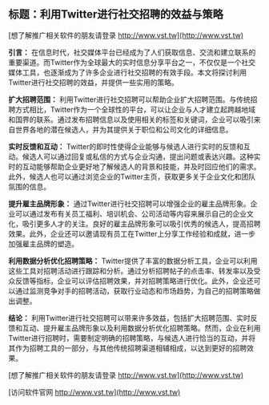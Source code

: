 ## **标题：利用Twitter进行社交招聘的效益与策略**

[想了解推广相关软件的朋友请登录 http://www.vst.tw](http://www.vst.tw)

**引言：**
在信息时代，社交媒体平台已经成为了人们获取信息、交流和建立联系的重要渠道。而Twitter作为全球最大的实时信息分享平台之一，不仅仅是一个社交媒体工具，也逐渐成为了许多企业进行社交招聘的有效手段。本文将探讨利用Twitter进行社交招聘的效益，并提供一些实用的策略。

**扩大招聘范围：**
利用Twitter进行社交招聘可以帮助企业扩大招聘范围。与传统招聘方式相比，Twitter作为一个全球性的平台，可以让企业与人才建立起跨越地域和国界的联系。通过发布招聘信息以及使用相关的标签和关键词，企业可以吸引来自世界各地的潜在候选人，并为其提供关于职位和公司文化的详细信息。

**实时反馈和互动：**
Twitter的即时性使得企业能够与候选人进行实时的反馈和互动。候选人可以通过回复或私信的方式与企业沟通，提出问题或表达兴趣。这种实时的互动能够帮助企业更好地了解候选人的背景和技能，并及时回应他们的需求。此外，候选人也可以通过浏览企业的Twitter主页，获取更多关于企业文化和团队氛围的信息。

**提升雇主品牌形象：**
通过Twitter进行社交招聘可以增强企业的雇主品牌形象。企业可以通过发布有关员工福利、培训机会、公司活动等内容来展示自己的企业文化，吸引更多人才的关注。良好的雇主品牌形象可以吸引优秀的候选人，提高招聘效果。此外，企业还可以邀请现有员工在Twitter上分享工作经验和成就，进一步加强雇主品牌的塑造。

**利用数据分析优化招聘策略：**
Twitter提供了丰富的数据分析工具，企业可以利用这些工具对招聘活动进行跟踪和分析。通过分析招聘帖子的点击率、转发率以及受众反馈等指标，企业可以评估招聘效果，并对招聘策略进行优化。此外，企业还可以通过监测竞争对手的招聘活动，获取行业动态和市场趋势，为自己的招聘策略做出调整。

**结论：**
利用Twitter进行社交招聘可以带来许多效益，包括扩大招聘范围、实时反馈和互动、提升雇主品牌形象以及利用数据分析优化招聘策略。然而，企业在利用Twitter进行招聘时，需要制定明确的招聘策略，与候选人进行恰当的互动，并将其作为招聘工具的一部分，与其他传统招聘渠道相辅相成，以达到更好的招聘效果。

[想了解推广相关软件的朋友请登录 http://www.vst.tw](http://www.vst.tw)


[访问软件官网 http://www.vst.tw](http://www.vst.tw)

